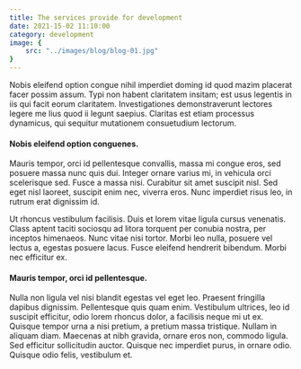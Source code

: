 ```yaml
---
title: The services provide for development
date: 2021-15-02 11:10:00
category: development
image: {
	src: "../images/blog/blog-01.jpg"
}
---
```


Nobis eleifend option congue nihil imperdiet doming id quod mazim placerat facer possim assum. Typi non habent claritatem insitam; est usus legentis in iis qui facit eorum claritatem. Investigationes demonstraverunt lectores legere me lius quod ii legunt saepius. Claritas est etiam processus dynamicus, qui sequitur mutationem consuetudium lectorum.

#### Nobis eleifend option conguenes.

Mauris tempor, orci id pellentesque convallis, massa mi congue eros, sed posuere massa nunc quis dui. Integer ornare varius mi, in vehicula orci scelerisque sed. Fusce a massa nisi. Curabitur sit amet suscipit nisl. Sed eget nisl laoreet, suscipit enim nec, viverra eros. Nunc imperdiet risus leo, in rutrum erat dignissim id.

Ut rhoncus vestibulum facilisis. Duis et lorem vitae ligula cursus venenatis. Class aptent taciti sociosqu ad litora torquent per conubia nostra, per inceptos himenaeos. Nunc vitae nisi tortor. Morbi leo nulla, posuere vel lectus a, egestas posuere lacus. Fusce eleifend hendrerit bibendum. Morbi nec efficitur ex.

#### Mauris tempor, orci id pellentesque.

Nulla non ligula vel nisi blandit egestas vel eget leo. Praesent fringilla dapibus dignissim. Pellentesque quis quam enim. Vestibulum ultrices, leo id suscipit efficitur, odio lorem rhoncus dolor, a facilisis neque mi ut ex. Quisque tempor urna a nisi pretium, a pretium massa tristique. Nullam in aliquam diam. Maecenas at nibh gravida, ornare eros non, commodo ligula. Sed efficitur sollicitudin auctor. Quisque nec imperdiet purus, in ornare odio. Quisque odio felis, vestibulum et.
